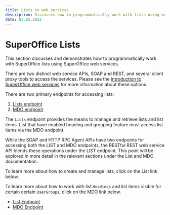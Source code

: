 ```yaml
---
title: Lists in web services
description: Discusses how to programmatically work with lists using web services.
date: 03.03.2022
---
```


# SuperOffice Lists

This section discusses and demonstrates how to programmatically work with SuperOffice lists using SuperOffice web services.

There are two distinct web service APIs, SOAP and REST, and several client proxy tools to access the services. Please see the [introduction to SuperOffice web services][1] for more information about these options.

There are two primary endpoints for accessing lists:

1. [Lists endpoint][2]
2. [MDO endpoint][3]

The ``Lists`` endpoint provides the means to manage and retrieve lists and list items. List that have enabled heading and grouping feature must access list items via the MDO endpoint.

While the SOAP and HTTP RPC Agent APIs have two endpoints for accessing both the LIST and MDO endpoints, the RESTful REST web service API blends these operations under the LIST endpoint. This point will be explored in more detail in the relevant sections under the List and MDO documentation.

To learn more about how to create and manage lists, click on the List link below.

To learn more about how to work with list `Headings` and list items visible for certain certain `UserGroups`, click on the MDO link below.

* [List Endpoint][2]
* [MDO Endpoint][3]

[1]: ../../web-services/index.md
[2]: listagent/index.md
[3]: mdoagent/index.md
